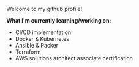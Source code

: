 Welcome to my github profile!


**What I'm currently learning/working on:**

- CI/CD implementation
- Docker & Kubernetes
- Ansible & Packer
- Terraform
- AWS solutions architect associate certification

